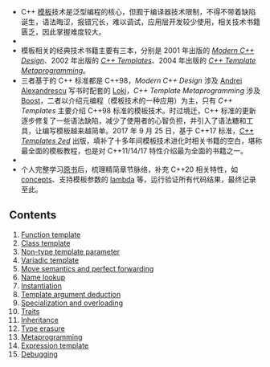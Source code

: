 * C++ [模板](https://en.cppreference.com/w/cpp/language/templates)技术是泛型编程的核心，但囿于编译器技术限制，不得不带着缺陷诞生，语法晦涩，报错冗长，难以调试，应用层开发较少使用，相关技术书籍匮乏，因此掌握难度较大。
* 
* 模板相关的经典技术书籍主要有三本，分别是 2001 年出版的 [*Modern C++ Design*](https://book.douban.com/subject/1755195/)、2002 年出版的 [*C++ Templates*](https://book.douban.com/subject/1455780/)、2004 年出版的 [*C++ Template Metaprogramming*](https://book.douban.com/subject/1920800/)。
* 三者基于的 C++ 标准都是 C++98，*Modern C++ Design* 涉及 [Andrei Alexandrescu](https://en.wikipedia.org/wiki/Andrei_Alexandrescu) 写书时配套的 [Loki](http://loki-lib.sourceforge.net/)，*C++ Template Metaprogramming* 涉及 [Boost](https://www.boost.org/)，二者以介绍元编程（模板技术的一种应用）为主，只有 *C++ Templates* 主要介绍 C++98 标准的模板技术。时过境迁，C++ 标准的更新逐步修复了一些语法缺陷，减少了使用者的心智负担，并引入了语法糖和工具，让编写模板越来越简单。2017 年 9 月 25 日，基于 C++17 标准，[*C++ Templates 2ed*](https://book.douban.com/subject/11939436/) 出版，填补了十多年间模板技术进化时相关书籍的空白，堪称最全面的模板教程，也是对 C++11/14/17 特性介绍最为全面的书籍之一。
* 
* 个人完整学习[原书](https://www.safaribooksonline.com/library/view/c-templates-the/9780134778808/)后，梳理精简章节脉络，补充 C++20 相关特性，如 [concepts](https://en.cppreference.com/w/cpp/concepts)、支持模板参数的 [lambda](https://en.cppreference.com/w/cpp/language/lambda) 等，运行验证所有代码结果，最终记录至此。

## Contents

1. [Function template](https://github.com/downdemo/Cpp-Templates-2ed/blob/master/docs/01_function_template.md)
2. [Class template](https://github.com/downdemo/Cpp-Templates-2ed/blob/master/docs/02_class_template.md)
3. [Non-type template parameter](https://github.com/downdemo/Cpp-Templates-2ed/blob/master/docs/03_non_type_template_parameter.md)
4. [Variadic template](https://github.com/downdemo/Cpp-Templates-2ed/blob/master/docs/04_variadic_template.md)
5. [Move semantics and perfect forwarding](https://github.com/downdemo/Cpp-Templates-2ed/blob/master/docs/05_move_semantics_and_perfect_forwarding.md)
6. [Name lookup](https://github.com/downdemo/Cpp-Templates-2ed/blob/master/docs/06_name_lookup.md)
7. [Instantiation](https://github.com/downdemo/Cpp-Templates-2ed/blob/master/docs/07_instantiation.md)
8. [Template argument deduction](https://github.com/downdemo/Cpp-Templates-2ed/blob/master/docs/08_template_argument_deduction.md)
9. [Specialization and overloading](https://github.com/downdemo/Cpp-Templates-2ed/blob/master/docs/09_specialization_and_overloading.md)
10. [Traits](https://github.com/downdemo/Cpp-Templates-2ed/blob/master/docs/10_traits.md)
11. [Inheritance](https://github.com/downdemo/Cpp-Templates-2ed/blob/master/docs/11_inheritance.md)
12. [Type erasure](https://github.com/downdemo/Cpp-Templates-2ed/blob/master/docs/12_type_erasure.md)
13. [Metaprogramming](https://github.com/downdemo/Cpp-Templates-2ed/blob/master/docs/13_metaprogramming.md)
14. [Expression template](https://github.com/downdemo/Cpp-Templates-2ed/blob/master/docs/14_expression_template.md)
15. [Debugging](https://github.com/downdemo/Cpp-Templates-2ed/blob/master/docs/15_debugging.md)
